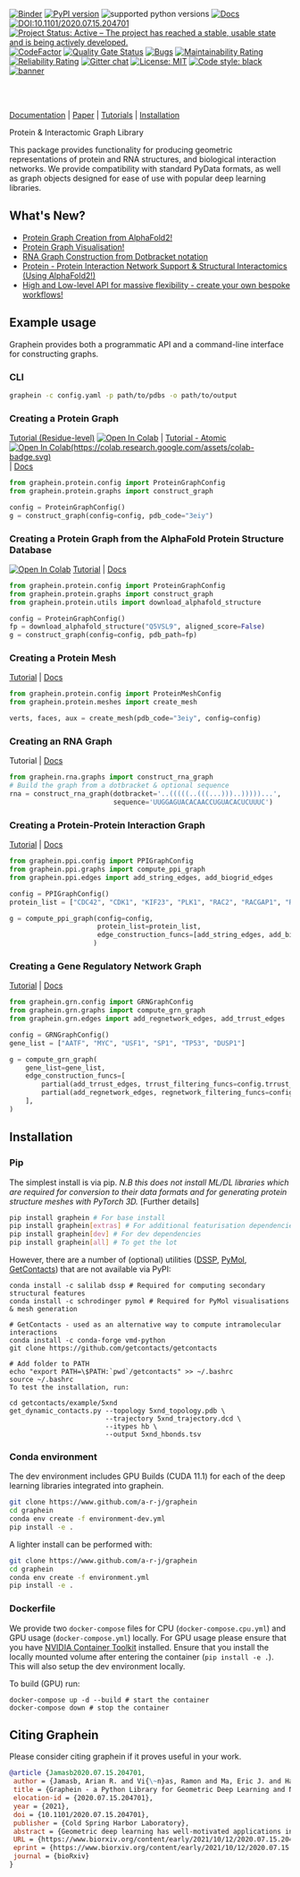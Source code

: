 [![Binder](https://mybinder.org/badge_logo.svg)](https://mybinder.org/v2/gh/a-r-j/graphein-binder/master?urlpath=git-pull%3Frepo%3Dhttps%253A%252F%252Fgithub.com%252Fa-r-j%252Fgraphein%26urlpath%3Dlab%252Ftree%252Fgraphein%252Fnotebooks%26branch%3Dmaster)
[![PyPI version](https://badge.fury.io/py/graphein.svg)](https://badge.fury.io/py/graphein)
![supported python versions](https://img.shields.io/pypi/pyversions/graphein)
[![Docs](https://assets.readthedocs.org/static/projects/badges/passing-flat.svg)](http://www.graphein.ai)
[![DOI:10.1101/2020.07.15.204701](https://zenodo.org/badge/DOI/10.1101/2020.07.15.204701.svg)](https://doi.org/10.1101/2020.07.15.204701)
[![Project Status: Active – The project has reached a stable, usable state and is being actively developed.](https://www.repostatus.org/badges/latest/active.svg)](https://www.repostatus.org/#active)
<a href="https://github.com/badges/shields/pulse" alt="Activity">
[![CodeFactor](https://www.codefactor.io/repository/github/a-r-j/graphein/badge)](https://www.codefactor.io/repository/github/a-r-j/graphein)
[![Quality Gate Status](https://sonarcloud.io/api/project_badges/measure?project=a-r-j_graphein&metric=alert_status)](https://sonarcloud.io/dashboard?id=a-r-j_graphein)
[![Bugs](https://sonarcloud.io/api/project_badges/measure?project=a-r-j_graphein&metric=bugs)](https://sonarcloud.io/dashboard?id=a-r-j_graphein)
[![Maintainability Rating](https://sonarcloud.io/api/project_badges/measure?project=a-r-j_graphein&metric=sqale_rating)](https://sonarcloud.io/dashboard?id=a-r-j_graphein)
[![Reliability Rating](https://sonarcloud.io/api/project_badges/measure?project=a-r-j_graphein&metric=reliability_rating)](https://sonarcloud.io/dashboard?id=a-r-j_graphein)
[![Gitter chat](https://badges.gitter.im/gitterHQ/gitter.png)](https://gitter.im/graphein)
[![License: MIT](https://img.shields.io/badge/License-MIT-yellow.svg)](https://opensource.org/licenses/MIT)
<a href="https://github.com/psf/black"><img alt="Code style: black" src="https://img.shields.io/badge/code%20style-black-000000.svg"></a>
[![banner](docs/source/_static/graphein.png)](http://www.graphein.ai)

<br></br>

[Documentation](http://www.graphein.ai) | [Paper](https://www.biorxiv.org/content/10.1101/2020.07.15.204701v1) | [Tutorials](http://graphein.ai/notebooks_index.html) | [Installation](#installation)

Protein & Interactomic Graph Library

This package provides functionality for producing geometric representations of protein and RNA structures, and biological interaction networks. We provide compatibility with standard PyData formats, as well as graph objects designed for ease of use with popular deep learning libraries.

## What's New?

* [Protein Graph Creation from AlphaFold2!](http://graphein.ai/notebooks/alphafold_protein_graph_tutorial.html)
* [Protein Graph Visualisation!](http://graphein.ai/notebooks/protein_mesh_tutorial.html)
* [RNA Graph Construction from Dotbracket notation](http://graphein.ai/modules/graphein.rna.html)
* [Protein - Protein Interaction Network Support & Structural Interactomics (Using AlphaFold2!)](http://graphein.ai/notebooks/ppi_tutorial.html)
* [High and Low-level API for massive flexibility - create your own bespoke workflows!](http://graphein.ai/notebooks/residue_graphs.html)

## Example usage

Graphein provides both a programmatic API and a command-line interface for constructing graphs.

### CLI

```bash
graphein -c config.yaml -p path/to/pdbs -o path/to/output
```

### Creating a Protein Graph

[Tutorial (Residue-level)](http://graphein.ai/notebooks/residue_graphs.html) [![Open In Colab](https://colab.research.google.com/assets/colab-badge.svg)](https://colab.research.google.com/github/a-r-j/graphein/blob/master/notebooks/residue_graphs.ipynb) | [Tutorial - Atomic](http://graphein.ai/notebooks/atom_graph_tutorial.html) [![Open In Colab(https://colab.research.google.com/assets/colab-badge.svg)](https://colab.research.google.com/assets/colab-badge.svg)](https://colab.research.google.com/github/a-r-j/graphein/blob/master/notebooks/atom_graph_tutorial.ipynb) | [Docs](http://graphein.ai/modules/graphein.protein.html#module-graphein.protein.graphs)

```python
from graphein.protein.config import ProteinGraphConfig
from graphein.protein.graphs import construct_graph

config = ProteinGraphConfig()
g = construct_graph(config=config, pdb_code="3eiy")
```

### Creating a Protein Graph from the AlphaFold Protein Structure Database

 [![Open In Colab](https://colab.research.google.com/assets/colab-badge.svg)](https://colab.research.google.com/github/a-r-j/graphein/blob/master/notebooks/residue_graphs.ipynb) [Tutorial](http://graphein.ai/notebooks/alphafold_protein_graph_tutorial.html) | [Docs](http://graphein.ai/modules/graphein.protein.html#module-graphein.protein.graphs)

```python
from graphein.protein.config import ProteinGraphConfig
from graphein.protein.graphs import construct_graph
from graphein.protein.utils import download_alphafold_structure

config = ProteinGraphConfig()
fp = download_alphafold_structure("Q5VSL9", aligned_score=False)
g = construct_graph(config=config, pdb_path=fp)
```

### Creating a Protein Mesh

[Tutorial](http://graphein.ai/notebooks/protein_mesh_tutorial.html) | [Docs](http://graphein.ai/modules/graphein.protein.html#module-graphein.protein.meshes)

```python
from graphein.protein.config import ProteinMeshConfig
from graphein.protein.meshes import create_mesh

verts, faces, aux = create_mesh(pdb_code="3eiy", config=config)
```

### Creating an RNA Graph

Tutorial | [Docs](http://graphein.ai/modules/graphein.rna.html)

```python
from graphein.rna.graphs import construct_rna_graph
# Build the graph from a dotbracket & optional sequence
rna = construct_rna_graph(dotbracket='..(((((..(((...)))..)))))...',
                          sequence='UUGGAGUACACAACCUGUACACUCUUUC')
```

### Creating a Protein-Protein Interaction Graph

[Tutorial](http://graphein.ai/notebooks/ppi_tutorial.html) | [Docs](http://graphein.ai/modules/graphein.ppi.html)

```python
from graphein.ppi.config import PPIGraphConfig
from graphein.ppi.graphs import compute_ppi_graph
from graphein.ppi.edges import add_string_edges, add_biogrid_edges

config = PPIGraphConfig()
protein_list = ["CDC42", "CDK1", "KIF23", "PLK1", "RAC2", "RACGAP1", "RHOA", "RHOB"]

g = compute_ppi_graph(config=config,
                      protein_list=protein_list,
                      edge_construction_funcs=[add_string_edges, add_biogrid_edges]
                     )
```

### Creating a Gene Regulatory Network Graph

[Tutorial](http://graphein.ai/notebooks/grn_tutorial.html) | [Docs](http://graphein.ai/modules/graphein.grn.html)

```python
from graphein.grn.config import GRNGraphConfig
from graphein.grn.graphs import compute_grn_graph
from graphein.grn.edges import add_regnetwork_edges, add_trrust_edges

config = GRNGraphConfig()
gene_list = ["AATF", "MYC", "USF1", "SP1", "TP53", "DUSP1"]

g = compute_grn_graph(
    gene_list=gene_list,
    edge_construction_funcs=[
        partial(add_trrust_edges, trrust_filtering_funcs=config.trrust_config.filtering_functions),
        partial(add_regnetwork_edges, regnetwork_filtering_funcs=config.regnetwork_config.filtering_functions),
    ],
)
```

## Installation

### Pip

The simplest install is via pip. *N.B this does not install ML/DL libraries which are required for conversion to their data formats and for generating protein structure meshes with PyTorch 3D.* [Further details]

```bash
pip install graphein # For base install
pip install graphein[extras] # For additional featurisation dependencies
pip install graphein[dev] # For dev dependencies
pip install graphein[all] # To get the lot
```

However, there are a number of (optional) utilities ([DSSP](https://anaconda.org/salilab/dssp), [PyMol](https://pymol.org/2/), [GetContacts](https://getcontacts.github.io/)) that are not available via PyPI:

```
conda install -c salilab dssp # Required for computing secondary structural features
conda install -c schrodinger pymol # Required for PyMol visualisations & mesh generation

# GetContacts - used as an alternative way to compute intramolecular interactions
conda install -c conda-forge vmd-python
git clone https://github.com/getcontacts/getcontacts

# Add folder to PATH
echo "export PATH=\$PATH:`pwd`/getcontacts" >> ~/.bashrc
source ~/.bashrc
To test the installation, run:

cd getcontacts/example/5xnd
get_dynamic_contacts.py --topology 5xnd_topology.pdb \
                        --trajectory 5xnd_trajectory.dcd \
                        --itypes hb \
                        --output 5xnd_hbonds.tsv
```

### Conda environment

The dev environment includes GPU Builds (CUDA 11.1) for each of the deep learning libraries integrated into graphein.

```bash
git clone https://www.github.com/a-r-j/graphein
cd graphein
conda env create -f environment-dev.yml
pip install -e .
```

A lighter install can be performed with:

```bash
git clone https://www.github.com/a-r-j/graphein
cd graphein
conda env create -f environment.yml
pip install -e .
```

### Dockerfile

We provide two `docker-compose` files for CPU (`docker-compose.cpu.yml`) and GPU usage (`docker-compose.yml`) locally. For GPU usage please ensure that you have [NVIDIA Container Toolkit](https://docs.nvidia.com/datacenter/cloud-native/container-toolkit/install-guide.html) installed. Ensure that you install the locally mounted volume after entering the container (`pip install -e .`). This will also setup the dev environment locally.

To build (GPU) run:

```
docker-compose up -d --build # start the container
docker-compose down # stop the container
```

## Citing Graphein

Please consider citing graphein if it proves useful in your work.

```bibtex
@article {Jamasb2020.07.15.204701,
 author = {Jamasb, Arian R. and Vi{\~n}as, Ramon and Ma, Eric J. and Harris, Charlie and Huang, Kexin and Hall, Dominic and Li{\'o}, Pietro and Blundell, Tom L.},
 title = {Graphein - a Python Library for Geometric Deep Learning and Network Analysis on Protein Structures and Interaction Networks},
 elocation-id = {2020.07.15.204701},
 year = {2021},
 doi = {10.1101/2020.07.15.204701},
 publisher = {Cold Spring Harbor Laboratory},
 abstract = {Geometric deep learning has well-motivated applications in the context of biology, a domain where relational structure in datasets can be meaningfully leveraged. Currently, efforts in both geometric deep learning and, more broadly, deep learning applied to biomolecular tasks have been hampered by a scarcity of appropriate datasets accessible to domain specialists and machine learning researchers alike. However, there has been little exploration of how to best to integrate and construct geometric representations of these datatypes. To address this, we introduce Graphein as a turn-key tool for transforming raw data from widely-used bioinformatics databases into machine learning-ready datasets in a high-throughput and flexible manner. Graphein is a Python library for constructing graph and surface-mesh representations of protein structures and biological interaction networks for computational analysis. Graphein provides utilities for data retrieval from widely-used bioinformatics databases for structural data, including the Protein Data Bank, the recently-released AlphaFold Structure Database, and for biomolecular interaction networks from STRINGdb, BioGrid, TRRUST and RegNetwork. The library interfaces with popular geometric deep learning libraries: DGL, PyTorch Geometric and PyTorch3D though remains framework agnostic as it is built on top of the PyData ecosystem to enable inter-operability with scientific computing tools and libraries. Graphein is designed to be highly flexible, allowing the user to specify each step of the data preparation, scalable to facilitate working with large protein complexes and interaction graphs, and contains useful pre-processing tools for preparing experimental files. Graphein facilitates network-based, graph-theoretic and topological analyses of structural and interaction datasets in a high-throughput manner. As example workflows, we make available two new protein structure-related datasets, previously unused by the geometric deep learning community. We envision that Graphein will facilitate developments in computational biology, graph representation learning and drug discovery.Availability and implementation Graphein is written in Python. Source code, example usage and tutorials, datasets, and documentation are made freely available under the MIT License at the following URL: graphein.aiCompeting Interest StatementThe authors have declared no competing interest.},
 URL = {https://www.biorxiv.org/content/early/2021/10/12/2020.07.15.204701},
 eprint = {https://www.biorxiv.org/content/early/2021/10/12/2020.07.15.204701.full.pdf},
 journal = {bioRxiv}
}

```
